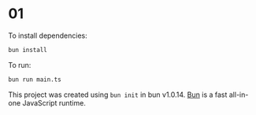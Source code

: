 # 01

To install dependencies:

```bash
bun install
```

To run:

```bash
bun run main.ts
```

This project was created using `bun init` in bun v1.0.14. [Bun](https://bun.sh) is a fast all-in-one JavaScript runtime.
